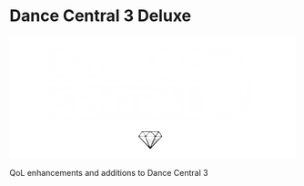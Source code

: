 # Dance Central 3 Deluxe

![Header Image](dependencies/header.png)

QoL enhancements and additions to Dance Central 3

